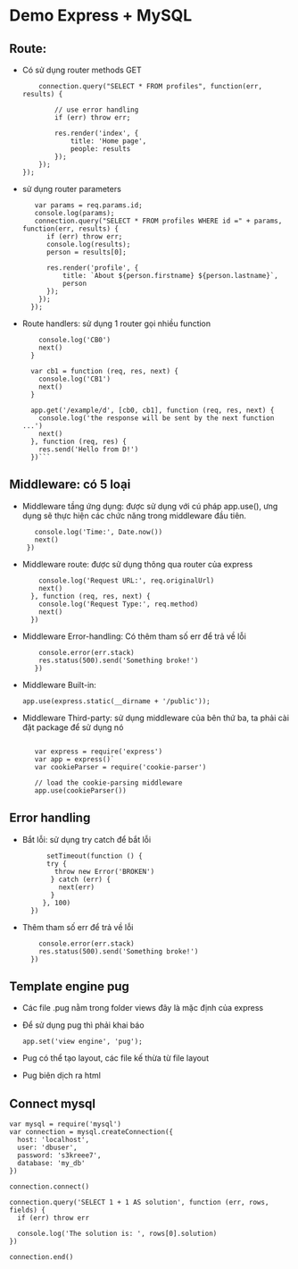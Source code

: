 # Demo Express + MySQL
 ## Route:
 + Có sử dụng router methods GET

    ```app.get('/', function(req, res) {
        connection.query("SELECT * FROM profiles", function(err, results) {

            // use error handling
            if (err) throw err;

            res.render('index', {
                title: 'Home page',
                people: results
            });
        });
    });
    ```
    
 + sử dụng router parameters
 
    ```app.get('/profile/:id', function (req, res) {
       var params = req.params.id;
       console.log(params);
       connection.query("SELECT * FROM profiles WHERE id =" + params, function(err, results) {
          if (err) throw err;
          console.log(results);
          person = results[0];

          res.render('profile', {
              title: `About ${person.firstname} ${person.lastname}`,
              person
          });
        });
      });
      ```
  
  + Route handlers: sử dụng 1 router gọi nhiều function
  
    ```var cb0 = function (req, res, next) {
        console.log('CB0')
        next()
      }

      var cb1 = function (req, res, next) {
        console.log('CB1')
        next()
      }

      app.get('/example/d', [cb0, cb1], function (req, res, next) {
        console.log('the response will be sent by the next function ...')
        next()
      }, function (req, res) {
        res.send('Hello from D!')
      })```
    
 ## Middleware: có 5 loại
  + Middleware tầng ứng dụng: được sử dụng với cú pháp app.use(), ưng dụng sẽ thực hiện các chức năng trong middleware đầu tiên.
  
    ```app.use(function (req, res, next) {
       console.log('Time:', Date.now())
       next()
     })
     ```
    
  + Middleware route: được sử dụng thông qua router của express 
  
    ```router.use('/user/:id', function (req, res, next) {
        console.log('Request URL:', req.originalUrl)
        next()
      }, function (req, res, next) {
        console.log('Request Type:', req.method)
        next()
      })
      ```
    
  + Middleware Error-handling: Có thêm tham số err để trả về lỗi 
  
     ```app.use(function (err, req, res, next) {
         console.error(err.stack)
         res.status(500).send('Something broke!')
        })
      ```
      
  + Middleware Built-in:
    
      `app.use(express.static(__dirname + '/public'));`
    
  + Middleware Third-party: sử dụng middleware của bên thứ ba, ta phải cài đặt package để sử dụng nó
  
    ```npm install cookie-parser
    
       var express = require('express')
       var app = express()`
       var cookieParser = require('cookie-parser')

       // load the cookie-parsing middleware
       app.use(cookieParser())
       ```
    
 ## Error handling
  + Bắt lỗi: sử dụng try catch để bắt lỗi 
  
     ```app.get('/', function (req, res, next) {
           setTimeout(function () {
           try {
             throw new Error('BROKEN')
            } catch (err) {
              next(err)
            }
          }, 100)
       })
    ```
    
  + Thêm tham số err để trả về lỗi
  
    ```app.use(function (err, req, res, next) {
        console.error(err.stack)
        res.status(500).send('Something broke!')
      })
    
 ## Template engine pug
  + Các file .pug nằm trong folder views đây là mặc định của express
  + Để sử dụng pug thì phải khai báo
    
    `app.set('view engine', 'pug');`
    
  + Pug có thể tạo layout, các file kế thừa từ file layout
  + Pug biên dịch ra html
  
 ## Connect mysql

    var mysql = require('mysql')
    var connection = mysql.createConnection({
      host: 'localhost',
      user: 'dbuser',
      password: 's3kreee7',
      database: 'my_db'
    })

    connection.connect()

    connection.query('SELECT 1 + 1 AS solution', function (err, rows, fields) {
      if (err) throw err

      console.log('The solution is: ', rows[0].solution)
    })

    connection.end()
